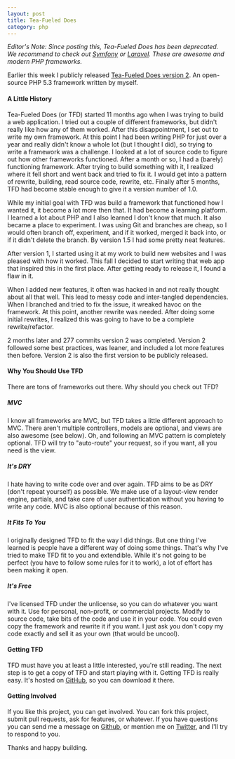 ```yaml
---
layout: post
title: Tea-Fueled Does
category: php
---
```

_Editor's Note: Since posting this, Tea-Fueled Does has been deprecated. We recommend to check out [Symfony](https://symfony.com/doc/current/book/index.html) or [Laravel](http://laravel.com/). These are awesome and modern PHP frameworks._

Earlier this week I publicly released [Tea-Fueled Does version 2](https://github.com/mloberg/Tea-Fueled-Does). An open-source PHP 5.3 framework written by myself.

#### A Little History

Tea-Fueled Does (or TFD) started 11 months ago when I was trying to build a web application. I tried out a couple of different frameworks, but didn't really like how any of them worked. After this disappointment, I set out to write my own framework. At this point I had been writing PHP for just over a year and really didn't know a whole lot (but I thought I did), so trying to write a framework was a challenge. I looked at a lot of source code to figure out how other frameworks functioned. After a month or so, I had a (barely) functioning framework. After trying to build something with it, I realized where it fell short and went back and tried to fix it. I would get into a pattern of rewrite, building, read source code, rewrite, etc. Finally after 5 months, TFD had become stable enough to give it a version number of 1.0.

While my initial goal with TFD was build a framework that functioned how I wanted it, it become a lot more then that. It had become a learning platform. I learned a lot about PHP and I also learned I don't know that much. It also became a place to experiment. I was using Git and branches are cheap, so I would often branch off, experiment, and if it worked, merged it back into, or if it didn't delete the branch. By version 1.5 I had some pretty neat features.

After version 1, I started using it at my work to build new websites and I was pleased with how it worked. This fall I decided to start writing that web app that inspired this in the first place. After getting ready to release it, I found a flaw in it.

When I added new features, it often was hacked in and not really thought about all that well. This lead to messy code and inter-tangled dependencies. When I branched and tried to fix the issue, it wreaked havoc on the framework. At this point, another rewrite was needed. After doing some initial rewrites, I realized this was going to have to be a complete rewrite/refactor.

2 months later and 277 commits version 2 was completed. Version 2 followed some best practices, was leaner, and included a lot more features then before. Version 2 is also the first version to be publicly released.

#### Why You Should Use TFD

There are tons of frameworks out there. Why should you check out TFD?

##### MVC

I know all frameworks are MVC, but TFD takes a little different approach to MVC. There aren't multiple controllers, models are optional, and views are also awesome (see below). Oh, and following an MVC pattern is completely optional. TFD will try to "auto-route" your request, so if you want, all you need is the view.

##### It's DRY

I hate having to write code over and over again. TFD aims to be as DRY (don't repeat yourself) as possible. We make use of a layout-view render engine, partials, and take care of user authentication without you having to write any code. MVC is also optional because of this reason.

##### It Fits To You

I originally designed TFD to fit the way I did things. But one thing I've learned is people have a different way of doing some things. That's why I've tried to make TFD fit to you and extendible. While it's not going to be perfect (you have to follow some rules for it to work), a lot of effort has been making it open.

##### It's Free

I've licensed TFD under the unlicense, so you can do whatever you want with it. Use for personal, non-profit, or commercial projects. Modify to source code, take bits of the code and use it in your code. You could even copy the framework and rewrite it if you want. I just ask you don't copy my code exactly and sell it as your own (that would be uncool).

#### Getting TFD

TFD must have you at least a little interested, you're still reading. The next step is to get a copy of TFD and start playing with it. Getting TFD is really easy. It's hosted on [GitHub](https://github.com/mloberg/Tea-Fueled-Does), so you can download it there.

#### Getting Involved

If you like this project, you can get involved. You can fork this project, submit pull requests, ask for features, or whatever. If you have questions you can send me a message on [Github](https://github.com/mloberg), or mention me on [Twitter](http://twitter.com/mloberg), and I'll try to respond to you.

Thanks and happy building.
